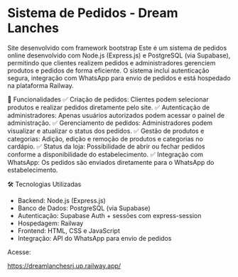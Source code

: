 # Sistema de Pedidos - Dream Lanches
 Site desenvolvido com framework bootstrap
Este é um sistema de pedidos online desenvolvido com Node.js (Express.js) e PostgreSQL (via Supabase), permitindo que clientes realizem pedidos e administradores gerenciem produtos e pedidos de forma eficiente. O sistema inclui autenticação segura, integração com WhatsApp para envio de pedidos e está hospedado na plataforma Railway.

🎯 Funcionalidades
✅ Criação de pedidos: Clientes podem selecionar produtos e realizar pedidos diretamente pelo site.
✅ Autenticação de administradores: Apenas usuários autorizados podem acessar o painel de administração.
✅ Gerenciamento de pedidos: Administradores podem visualizar e atualizar o status dos pedidos.
✅ Gestão de produtos e categorias: Adição, edição e remoção de produtos e categorias no cardápio.
✅ Status da loja: Possibilidade de abrir ou fechar pedidos conforme a disponibilidade do estabelecimento.
✅ Integração com WhatsApp: Os pedidos são enviados diretamente para o WhatsApp do estabelecimento.

🛠️ Tecnologias Utilizadas
- Backend: Node.js (Express.js)
- Banco de Dados: PostgreSQL (via Supabase)
- Autenticação: Supabase Auth + sessões com express-session
- Hospedagem: Railway
- Frontend: HTML, CSS e JavaScript
- Integração: API do WhatsApp para envio de pedidos

Acesse: 

https://dreamlanchesrj.up.railway.app/ 
